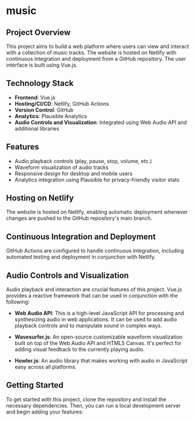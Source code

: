 # music

## Project Overview

This project aims to build a web platform where users can view and interact with a collection of music tracks. The website is hosted on Netlify with continuous integration and deployment from a GitHub repository. The user interface is built using Vue.js.

## Technology Stack

- **Frontend**: Vue.js
- **Hosting/CI/CD**: Netlify, GitHub Actions
- **Version Control**: GitHub
- **Analytics**: Plausible Analytics
- **Audio Controls and Visualization**: Integrated using Web Audio API and additional libraries

## Features

- Audio playback controls (play, pause, stop, volume, etc.)
- Waveform visualization of audio tracks
- Responsive design for desktop and mobile users
- Analytics integration using Plausible for privacy-friendly visitor stats

## Hosting on Netlify

The website is hosted on Netlify, enabling automatic deployment whenever changes are pushed to the GitHub repository's main branch.

## Continuous Integration and Deployment

GitHub Actions are configured to handle continuous integration, including automated testing and deployment in conjunction with Netlify.

## Audio Controls and Visualization

Audio playback and interaction are crucial features of this project. Vue.js provides a reactive framework that can be used in conjunction with the following:

- **Web Audio API**: This is a high-level JavaScript API for processing and synthesizing audio in web applications. It can be used to add audio playback controls and to manipulate sound in complex ways.

- **Wavesurfer.js**: An open-source customizable waveform visualization built on top of the Web Audio API and HTML5 Canvas. It's perfect for adding visual feedback to the currently playing audio.

- **Howler.js**: An audio library that makes working with audio in JavaScript easy across all platforms.

## Getting Started

To get started with this project, clone the repository and install the necessary dependencies. Then, you can run a local development server and begin adding your features:
